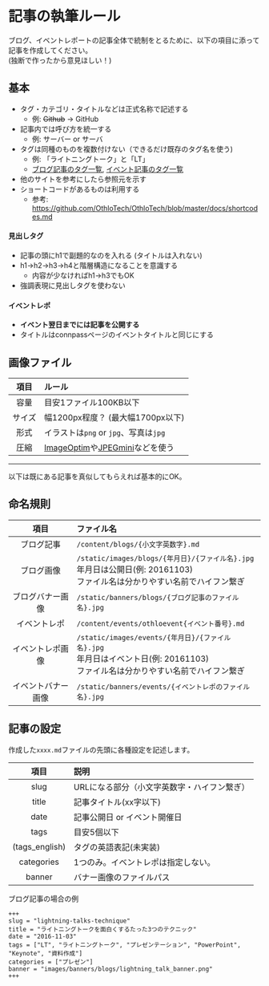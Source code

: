 # 記事の執筆ルール

ブログ、イベントレポートの記事全体で統制をとるために、以下の項目に添って記事を作成してください。  
(独断で作ったから意見ほしい！)

## 基本

- タグ・カテゴリ・タイトルなどは正式名称で記述する
  - 例: ~~Github~~ → GitHub
- 記事内では呼び方を統一する
  - 例: サーバー or サーバ
- タグは同種のものを複数付けない（できるだけ既存のタグ名を使う)
  - 例: 「ライトニングトーク」と「LT」
  - [ブログ記事のタグ一覧](http://www.othlo.tech/tags/), [イベント記事のタグ一覧](http://www.othlo.tech/event_tags/)
- 他のサイトを参考にしたら参照元を示す
- ショートコードがあるものは利用する
  - 参考: https://github.com/OthloTech/OthloTech/blob/master/docs/shortcodes.md

#### 見出しタグ

- 記事の頭にh1で副題的なのを入れる (タイトルは入れない)
- h1→h2→h3→h4と階層構造になることを意識する
  - 内容が少なければh1→h3でもOK
- 強調表現に見出しタグを使わない

#### イベントレポ

- **イベント翌日までには記事を公開する**
- タイトルはconnpassページのイベントタイトルと同じにする

## 画像ファイル

|項目|ルール|
|:---:|:---|
|容量|目安1ファイル100KB以下|
|サイズ|幅1200px程度？ (最大幅1700px以下)|
|形式|イラストは`png` or `jpg`、写真は`jpg`|
|圧縮|[ImageOptim](https://imageoptim.com/mac)や[JPEGmini](http://www.jpegmini.com)などを使う|

----

以下は既にある記事を真似してもらえれば基本的にOK。

## 命名規則

|項目|ファイル名|
|:---:|:---|
|ブログ記事|`/content/blogs/{小文字英数字}.md`|
|ブログ画像|`/static/images/blogs/{年月日}/{ファイル名}.jpg` <br> 年月日は公開日(例: 20161103) <br> ファイル名は分かりやすい名前でハイフン繋ぎ|
|ブログバナー画像|`/static/banners/blogs/{ブログ記事のファイル名}.jpg`|
|イベントレポ|`/content/events/othloevent{イベント番号}.md`|
|イベントレポ画像|`/static/images/events/{年月日}/{ファイル名}.jpg` <br> 年月日はイベント日(例: 20161103) <br> ファイル名は分かりやすい名前でハイフン繋ぎ|
|イベントバナー画像|`/static/banners/events/{イベントレポのファイル名}.jpg`|

## 記事の設定

作成した`xxxx.md`ファイルの先頭に各種設定を記述します。

|項目|説明|
|:---:|:---|
|slug|URLになる部分（小文字英数字・ハイフン繋ぎ）|
|title|記事タイトル(xx字以下)|
|date|記事公開日 or イベント開催日|
|tags|目安5個以下|
|(tags_english)|タグの英語表記(未実装)|
|categories|1つのみ。イベントレポは指定しない。|
|banner|バナー画像のファイルパス|

ブログ記事の場合の例
```
+++
slug = "lightning-talks-technique"
title = "ライトニングトークを面白くするたった3つのテクニック"
date = "2016-11-03"
tags = ["LT", "ライトニングトーク", "プレゼンテーション", "PowerPoint", "Keynote", "資料作成"]
categories = ["プレゼン"]
banner = "images/banners/blogs/lightning_talk_banner.png"
+++
```
